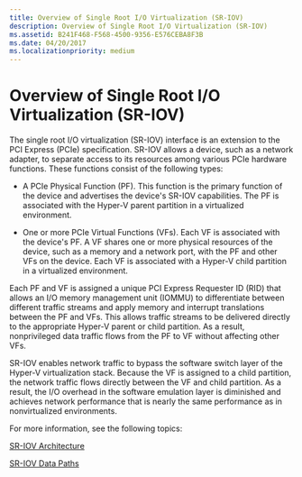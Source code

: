 ```yaml
---
title: Overview of Single Root I/O Virtualization (SR-IOV)
description: Overview of Single Root I/O Virtualization (SR-IOV)
ms.assetid: B241F468-F568-4500-9356-E576CEBA8F3B
ms.date: 04/20/2017
ms.localizationpriority: medium
---
```


# Overview of Single Root I/O Virtualization (SR-IOV)


The single root I/O virtualization (SR-IOV) interface is an extension to the PCI Express (PCIe) specification. SR-IOV allows a device, such as a network adapter, to separate access to its resources among various PCIe hardware functions. These functions consist of the following types:

-   A PCIe Physical Function (PF). This function is the primary function of the device and advertises the device's SR-IOV capabilities. The PF is associated with the Hyper-V parent partition in a virtualized environment.

-   One or more PCIe Virtual Functions (VFs). Each VF is associated with the device's PF. A VF shares one or more physical resources of the device, such as a memory and a network port, with the PF and other VFs on the device. Each VF is associated with a Hyper-V child partition in a virtualized environment.

Each PF and VF is assigned a unique PCI Express Requester ID (RID) that allows an I/O memory management unit (IOMMU) to differentiate between different traffic streams and apply memory and interrupt translations between the PF and VFs. This allows traffic streams to be delivered directly to the appropriate Hyper-V parent or child partition. As a result, nonprivileged data traffic flows from the PF to VF without affecting other VFs.

SR-IOV enables network traffic to bypass the software switch layer of the Hyper-V virtualization stack. Because the VF is assigned to a child partition, the network traffic flows directly between the VF and child partition. As a result, the I/O overhead in the software emulation layer is diminished and achieves network performance that is nearly the same performance as in nonvirtualized environments.

For more information, see the following topics:

[SR-IOV Architecture](sr-iov-architecture.md)

[SR-IOV Data Paths](sr-iov-data-paths.md)

 

 





